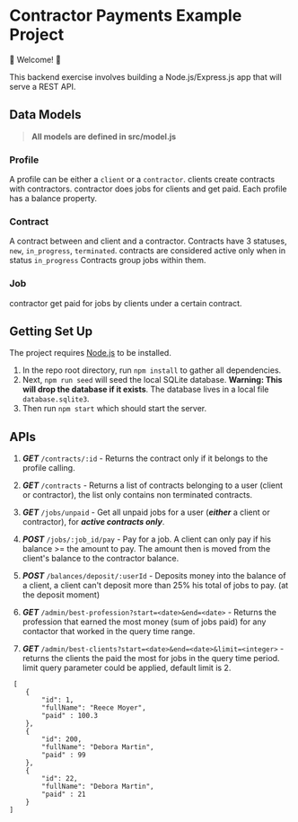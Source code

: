 # Contractor Payments Example Project

💫 Welcome! 🎉


This backend exercise involves building a Node.js/Express.js app that will serve a REST API.

## Data Models

> **All models are defined in src/model.js**

### Profile
A profile can be either a `client` or a `contractor`. 
clients create contracts with contractors. contractor does jobs for clients and get paid.
Each profile has a balance property.

### Contract
A contract between and client and a contractor.
Contracts have 3 statuses, `new`, `in_progress`, `terminated`. contracts are considered active only when in status `in_progress`
Contracts group jobs within them.

### Job
contractor get paid for jobs by clients under a certain contract.

## Getting Set Up

The project requires [Node.js](https://nodejs.org/en/) to be installed.

1. In the repo root directory, run `npm install` to gather all dependencies.
2. Next, `npm run seed` will seed the local SQLite database. **Warning: This will drop the database if it exists**. The database lives in a local file `database.sqlite3`.
1. Then run `npm start` which should start the server.  

## APIs 

1. ***GET*** `/contracts/:id` - Returns the contract only if it belongs to the profile calling.

1. ***GET*** `/contracts` - Returns a list of contracts belonging to a user (client or contractor), the list only contains non terminated contracts.

1. ***GET*** `/jobs/unpaid` -  Get all unpaid jobs for a user (***either*** a client or contractor), for ***active contracts only***.

1. ***POST*** `/jobs/:job_id/pay` - Pay for a job. A client can only pay if his balance >= the amount to pay. The amount then is moved from the client's balance to the contractor balance.

1. ***POST*** `/balances/deposit/:userId` - Deposits money into the balance of a client, a client can't deposit more than 25% his total of jobs to pay. (at the deposit moment)

1. ***GET*** `/admin/best-profession?start=<date>&end=<date>` - Returns the profession that earned the most money (sum of jobs paid) for any contactor that worked in the query time range.

1. ***GET*** `/admin/best-clients?start=<date>&end=<date>&limit=<integer>` - returns the clients the paid the most for jobs in the query time period. limit query parameter could be applied, default limit is 2.
```
 [
    {
        "id": 1,
        "fullName": "Reece Moyer",
        "paid" : 100.3
    },
    {
        "id": 200,
        "fullName": "Debora Martin",
        "paid" : 99
    },
    {
        "id": 22,
        "fullName": "Debora Martin",
        "paid" : 21
    }
]
```
